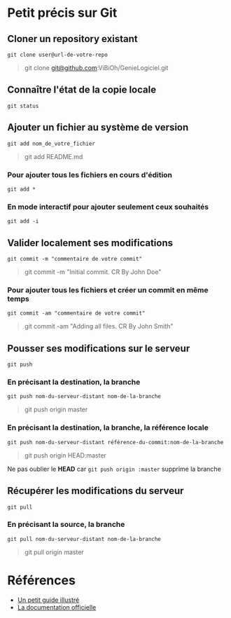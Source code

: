 # Petit précis sur Git


## Cloner un repository existant

`git clone user@url-de-votre-repo`

> git clone git@github.com:ViBiOh/GenieLogiciel.git


## Connaître l'état de la copie locale

`git status`


## Ajouter un fichier au système de version

`git add nom_de_votre_fichier`

> git add README.md


### Pour ajouter tous les fichiers en cours d'édition

`git add *`


### En mode interactif pour ajouter seulement ceux souhaités

`git add -i`


## Valider localement ses modifications

`git commit -m "commentaire de votre commit"`

> git commit -m "Initial commit. CR By John Doe"


### Pour ajouter tous les fichiers et créer un commit en même temps

`git commit -am "commentaire de votre commit"`

> git commit -am "Adding all files. CR By John Smith"


## Pousser ses modifications sur le serveur

`git push`


### En précisant la destination, la branche

`git push nom-du-serveur-distant nom-de-la-branche`

> git push origin master


### En précisant la destination, la branche, la référence locale

`git push nom-du-serveur-distant référence-du-commit:nom-de-la-branche`

> git push origin HEAD:master

Ne pas oublier le **HEAD** car `git push origin :master` supprime la branche


## Récupérer les modifications du serveur

`git pull`


### En précisant la source, la branche

`git pull nom-du-serveur-distant nom-de-la-branche`

> git pull origin master


# Références

* [Un petit guide illustré](http://rogerdudler.github.io/git-guide/index.fr.html)
* [La documentation officielle](http://git-scm.com/book/fr/v1)